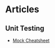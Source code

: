 # Articles

## Unit Testing
 - [Mock Cheatsheet](https://medium.com/@yeraydiazdiaz/what-the-mock-cheatsheet-mocking-in-python-6a71db997832)
